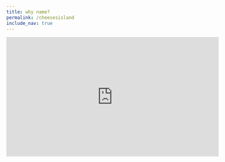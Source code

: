 ```yaml
---
title: why name?
permalink: /cheesesisland
include_nav: true
---
```


<iframe width="560" height="315" src="https://www.youtube.com/embed/0439boMIwww" frameborder="0" allow="accelerometer; autoplay; encrypted-media; gyroscope; picture-in-picture" allowfullscreen></iframe>
